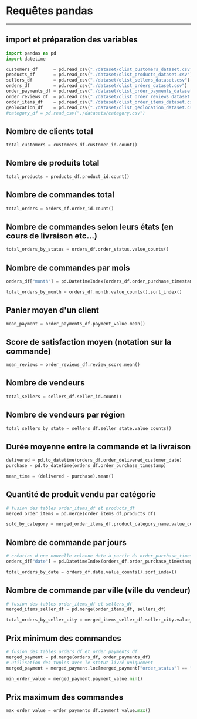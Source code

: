 # Requêtes pandas 
- - - 
## import et préparation des variables

```py
import pandas as pd
import datetime

customers_df      = pd.read_csv("./dataset/olist_customers_dataset.csv")
products_df       = pd.read_csv("./dataset/olist_products_dataset.csv")
sellers_df        = pd.read_csv("./dataset/olist_sellers_dataset.csv")
orders_df         = pd.read_csv("./dataset/olist_orders_dataset.csv")
order_payments_df = pd.read_csv("./dataset/olist_order_payments_dataset.csv")
order_reviews_df  = pd.read_csv("./dataset/olist_order_reviews_dataset.csv")
order_items_df    = pd.read_csv("./dataset/olist_order_items_dataset.csv")
geolocation_df    = pd.read_csv("./dataset/olist_geolocation_dataset.csv")
#category_df = pd.read_csv("./datasets/category.csv")
```

## Nombre de clients total
```py
total_customers = customers_df.customer_id.count()
```

## Nombre de produits total
```py
total_products = products_df.product_id.count()
```
## Nombre de commandes total
```py
total_orders = orders_df.order_id.count()
```
## Nombre de commandes selon leurs états (en cours de livraison etc...)
```py
total_orders_by_status = orders_df.order_status.value_counts()
```
## Nombre de commandes par mois
```py
orders_df["month"] = pd.DatetimeIndex(orders_df.order_purchase_timestamp).month

total_orders_by_month = orders_df.month.value_counts().sort_index()
```
## Panier moyen d'un client
```py
mean_payment = order_payments_df.payment_value.mean()
```
## Score de satisfaction moyen (notation sur la commande)
```py
mean_reviews = order_reviews_df.review_score.mean()
```
## Nombre de vendeurs
```py
total_sellers = sellers_df.seller_id.count()
```
## Nombre de vendeurs par région
```py
total_sellers_by_state = sellers_df.seller_state.value_counts()
```
## Durée moyenne entre la commande et la livraison
```py
delivered = pd.to_datetime(orders_df.order_delivered_customer_date)
purchase = pd.to_datetime(orders_df.order_purchase_timestamp)

mean_time = (delivered - purchase).mean()
```
## Quantité de produit vendu par catégorie
```py
# fusion des tables order_items_df et products_df
merged_order_items = pd.merge(order_items_df,products_df)

sold_by_category = merged_order_items_df.product_category_name.value_counts().sort_index()
```
## Nombre de commande par jours
```py
# création d'une nouvelle colonne date à partir du order_purchase_timestamp
orders_df["date"] = pd.DatetimeIndex(orders_df.order_purchase_timestamp).date

total_orders_by_date = orders_df.date.value_counts().sort_index()
```
## Nombre de commande par ville (ville du vendeur)
```py
# fusion des tables order_items_df et sellers_df
merged_items_seller_df = pd.merge(order_items_df, sellers_df)

total_orders_by_seller_city = merged_items_seller_df.seller_city.value_counts().sort_index()
```
## Prix minimum des commandes
```py
# fusion des tables orders_df et order_payments_df
merged_payment = pd.merge(orders_df, order_payments_df)
# utilisation des tuples avec le statut livré uniquement
merged_payment = merged_payment.loc[merged_payment["order_status"] == "delivered"]

min_order_value = merged_payment.payment_value.min()
```
## Prix maximum des commandes
```py
max_order_value = order_payments_df.payment_value.max()
```
